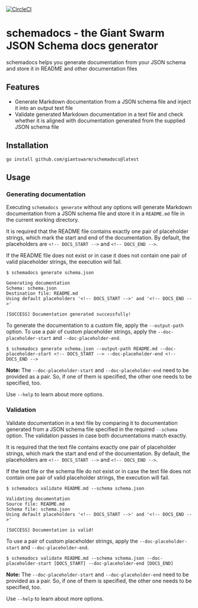 [![CircleCI](https://circleci.com/gh/giantswarm/template.svg?style=shield)](https://circleci.com/gh/giantswarm/template)

# schemadocs - the Giant Swarm JSON Schema docs generator 

schemadocs helps you generate documentation from your JSON schema and store it in README and other documentation files

## Features

- Generate Markdown documentation from a JSON schema file and inject it into an output text file
- Validate generated Markdown documentation in a text file and check whether it is aligned with documentation generated from the supplied JSON schema file

## Installation

```nohighlight
go install github.com/giantswarm/schemadocs@latest
```

## Usage

### Generating documentation

Executing `schemadocs generate` without any options will generate Markdown documentation from a JSON schema file and store it in a `README.md` file in the current working directory. 

It is required that the README file contains exactly one pair of placeholder strings, which mark the start and end of the documentation. 
By default, the placeholders are `<!-- DOCS_START -->` and `<!-- DOCS_END -->`.

If the README file does not exist or in case it does not contain one pair of valid placeholder strings, the execution will fail.

```nohighlight
$ schemadocs generate schema.json

Generating documentation
Schema: schema.json
Destination file: README.md
Using default placeholders '<!-- DOCS_START -->' and '<!-- DOCS_END -->'

[SUCCESS] Documentation generated successfully!
```

To generate the documentation to a custom file, apply the `--output-path` option.
To use a pair of custom placeholder strings, apply the `--doc-placeholder-start` and `--doc-placeholder-end`.

```nohighlight
$ schemadocs generate schema.json --output-path README.md --doc-placeholder-start <!-- DOCS_START --> --doc-placeholder-end <!-- DOCS_END -->
```

**Note:** The `--doc-placeholder-start` and `--doc-placeholder-end` need to be provided as a pair. So, if one of them is specified, the other one needs to be specified, too.

Use `--help` to learn about more options.

### Validation

Validate documentation in a text file by comparing it to documentation generated from a JSON schema file specified in the required `--schema` option.
The validation passes in case both documentations match exactly.

It is required that the text file contains exactly one pair of placeholder strings, which mark the start and end of the documentation.
By default, the placeholders are `<!-- DOCS_START -->` and `<!-- DOCS_END -->`.

If the text file or the schema file do not exist or in case the text file does not contain one pair of valid placeholder strings, the execution will fail.

```nohighlight
$ schemadocs validate README.md --schema schema.json

Validating documentation
Source file: README.md
Schema file: schema.json
Using default placeholders '<!-- DOCS_START -->' and '<!-- DOCS_END -->'

[SUCCESS] Documentation is valid!
```

To use a pair of custom placeholder strings, apply the `--doc-placeholder-start` and `--doc-placeholder-end`.

```nohighlight
$ schemadocs validate README.md --schema schema.json --doc-placeholder-start [DOCS_START] --doc-placeholder-end [DOCS_END]
```

**Note:** The `--doc-placeholder-start` and `--doc-placeholder-end` need to be provided as a pair. So, if one of them is specified, the other one needs to be specified, too.

Use `--help` to learn about more options.
